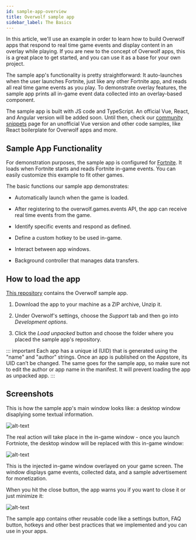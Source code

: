 ```yaml
---
id: sample-app-overview
title: Overwolf sample app
sidebar_label: The Basics
---
```


In this article, we'll use an example in order to learn how to build Overwolf apps that respond to real time game events and display content in an overlay while playing. If you are new to the concept of Overwolf apps, this is a great place to get started, and you can use it as a base for your own project.

The sample app's functionality is pretty straightforward: It auto-launches when the user launches Fortnite, just like any other Fortnite app, and reads all real time game events as you play. To demonstrate overlay features, the sample app prints all in-game event data collected into an overlay-based component.

The sample app is built with JS code and TypeScript. An official Vue, React, and Angular version will be added soon. Until then, check our [community snippets](../topics/snippets) page for an unofficial Vue version and other code samples, like React boilerplate for Overwolf apps and more.

## Sample App Functionality

For demonstration purposes, the sample app is configured for [Fortnite](https://www.epicgames.com/fortnite/en-US/download). It loads when Fortnite starts and reads Fortnite in-game events. You can easily customize this example to fit other games.

The basic functions our sample app demonstrates:

* Automatically launch when the game is loaded.

* After registering to the overwolf.games.events API, the app can receive real time events from the game.

* Identify specific events and respond as defined.

* Define a custom hotkey to be used in-game.

* Interact between app windows.

* Background controller that manages data transfers.

## How to load the app

[This repository](https://github.com/overwolf/sample-app) contains the Overwolf sample app.

1. Download the app to your machine as a ZIP archive, Unzip it.

2. Under Overwolf's settings, choose the *Support* tab and then go into *Development options*.

3. Click the *Load unpacked* button and choose the folder where you placed the sample app's repository.

::: important
Each app has a unique id (UID) that is generated using the "name" and "author" strings. Once an app is published on the Appstore, its UID can’t be changed.
The same goes for the sample app, so make sure not to edit the author or app name in the manifest. It will prevent loading the app as unpacked app. 
:::

## Screenshots

This is how the sample app's main window looks like: a desktop window disaplying some textual information.

![alt-text](assets/sample-app/desktop-window.png)

The real action will take place in the in-game window - once you launch Fortniote, the desktop window will be replaced with this in-game window:

![alt-text](assets/sample-app/in-game-window.png)

This is the injected in-game window overlayed on your game screen.  The window displays game events, collected data, and a sample advertisement for monetization.

When you hit the close button, the app warns you if you want to close it or just minimize it:

![alt-text](assets/sample-app/notification-window.png)

The sample app contains other reusable code like a settings button, FAQ button, hotkeys and other best practices that we implemented and you can use in your apps.
